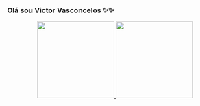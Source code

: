 ### Olá sou Victor Vasconcelos ✨✨

<div align="center">
  <a href="https://github.com/VasconcelosVictor/">
  <img height="180em" src="https://github-readme-stats.vercel.app/api?username=vasconcelosvictor&show_icons=true&theme=dracula&include_all_commits=true&count_private=true"/>
  <img height="180em" src="https://github-readme-stats.vercel.app/api/top-langs/?username=vasconcelosvictor&layout=compact&langs_count=7&theme=dracula"/>
</div>
  
